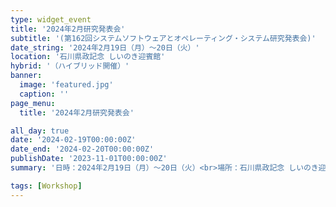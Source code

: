 ```yaml
---
type: widget_event
title: '2024年2月研究発表会'
subtitle: '(第162回システムソフトウェアとオペレーティング・システム研究発表会)'
date_string: '2024年2月19日（月）〜20日（火）'
location: '石川県政記念 しいのき迎賓館'
hybrid: '（ハイブリッド開催）'
banner:
  image: 'featured.jpg'
  caption: ''
page_menu:
  title: '2024年2月研究発表会'

all_day: true
date: '2024-02-19T00:00:00Z'
date_end: '2024-02-20T00:00:00Z'
publishDate: '2023-11-01T00:00:00Z'
summary: '日時：2024年2月19日（月）〜20日（火）<br>場所：石川県政記念 しいのき迎賓館'

tags: [Workshop]
---
```

